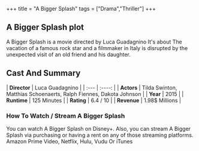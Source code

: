 +++
title = "A Bigger Splash"
tags = ["Drama","Thriller"]
+++
## A Bigger Splash plot
A Bigger Splash is a movie directed by Luca Guadagnino It's about The vacation of a famous rock star and a filmmaker in Italy is disrupted by the unexpected visit of an old friend and his daughter.
## Cast And Summary
| **Director**      | Luca Guadagnino |
    | :---        |    :----:   |
    |  **Actors** | Tilda Swinton, Matthias Schoenaerts, Ralph Fiennes, Dakota Johnson |
    | **Year**   | 2015    |
    |  **Runtime** | 125 Minutes |
    |  **Rating** | 6.4 / 10 | 
    |  **Revenue** | 1.98$ Millions |
### How To Watch / Stream A Bigger Splash
You can watch A Bigger Splash on Disney+.
Also, you can stream A Bigger Splash via purchasing or having a rent on any of those streaming platforms.
Amazon Prime Video, Netflix, Hulu, Vudu Or iTunes